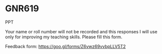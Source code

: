 # GNR619
PPT

Your name or roll number will not be recorded and this responses I will use only for improving my teaching skills. Please fill this form. 

Feedback form: https://goo.gl/forms/Z6vwz69vvbpLLV5T2
